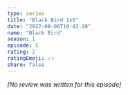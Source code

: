 ```yaml
---
type: series
title: "Black Bird 1x5"
date: "2022-08-06T10:42:20"
name: "Black Bird"
season: 1
episode: 5
rating: 2
ratingEmoji: ⭐️⭐️
share: false
---
```


*[No review was written for this episode]*
